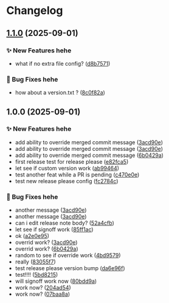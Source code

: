 # Changelog

## [1.1.0](https://github.com/PTPhongKMF/test-repo/compare/Test-Repo-2-v1.0.0...Test-Repo-2-v1.1.0) (2025-09-01)


### ✨ New Features hehe

* what if no extra file config? ([d8b7571](https://github.com/PTPhongKMF/test-repo/commit/d8b7571e7a1155132804e7de1e216b8ae4018f85))


### 🐛 Bug Fixes hehe

* how about a version.txt ? ([8c0f82a](https://github.com/PTPhongKMF/test-repo/commit/8c0f82a5cf583aac0be2926b46f9bdf178c48820))

## 1.0.0 (2025-09-01)


### ✨ New Features hehe

* add ability to override merged commit message ([3acd90e](https://github.com/PTPhongKMF/test-repo/commit/3acd90e2f559de5fed99d19779e092023927bf63))
* add ability to override merged commit message ([3acd90e](https://github.com/PTPhongKMF/test-repo/commit/3acd90e2f559de5fed99d19779e092023927bf63))
* add ability to override merged commit message ([6b0429a](https://github.com/PTPhongKMF/test-repo/commit/6b0429a410967e0c54c142c29c136de01d44f36a))
* first release test for release please ([e82fca5](https://github.com/PTPhongKMF/test-repo/commit/e82fca5b21d50d448520edac3c2b265e566b137c))
* let see if custom version work ([ab99464](https://github.com/PTPhongKMF/test-repo/commit/ab99464919387689a2d62fbf8b49c34a0176d064))
* test another feat while a PR is pending ([c470e0e](https://github.com/PTPhongKMF/test-repo/commit/c470e0e220bc50bdc4da65565864d9071747e853))
* test new release please config ([fc2784c](https://github.com/PTPhongKMF/test-repo/commit/fc2784c2edd8505693fe4540adcd2da019d50ad4))


### 🐛 Bug Fixes hehe

* another message ([3acd90e](https://github.com/PTPhongKMF/test-repo/commit/3acd90e2f559de5fed99d19779e092023927bf63))
* another message ([3acd90e](https://github.com/PTPhongKMF/test-repo/commit/3acd90e2f559de5fed99d19779e092023927bf63))
* can i edit release note body? ([52a4cfb](https://github.com/PTPhongKMF/test-repo/commit/52a4cfb4adcf0666b8812173b554b5f00a0922e2))
* let see if signoff work ([85ff1ac](https://github.com/PTPhongKMF/test-repo/commit/85ff1ac56479d0de43ca432d2434a474bd9f995d))
* ok ([a2e0e95](https://github.com/PTPhongKMF/test-repo/commit/a2e0e958202f9e5a5746e64feeb194f42a6959e7))
* overrid work? ([3acd90e](https://github.com/PTPhongKMF/test-repo/commit/3acd90e2f559de5fed99d19779e092023927bf63))
* overrid work? ([6b0429a](https://github.com/PTPhongKMF/test-repo/commit/6b0429a410967e0c54c142c29c136de01d44f36a))
* random to see if override work ([4bd9579](https://github.com/PTPhongKMF/test-repo/commit/4bd95797080c7bd3c887504f780de53e2c117128))
* really ([83055f7](https://github.com/PTPhongKMF/test-repo/commit/83055f792918e3e56323c333c12ca7e56c69c3d5))
* test release please version bump ([da6e96f](https://github.com/PTPhongKMF/test-repo/commit/da6e96f5cd933a3de0485f2b3294895b092b7f9d))
* test!!!! ([5bd8215](https://github.com/PTPhongKMF/test-repo/commit/5bd8215a1309196e0ea3afbc2aea374a606fb1b4))
* will signoff work now ([80bdd9a](https://github.com/PTPhongKMF/test-repo/commit/80bdd9a2d260940874b90c5ec13eb63e3806398d))
* work now? ([204ad54](https://github.com/PTPhongKMF/test-repo/commit/204ad54238f8f56c66673c58ebc7d26cd8d0abd1))
* work now? ([07baa8a](https://github.com/PTPhongKMF/test-repo/commit/07baa8a35bbe34750b9437e8a123bacd9845802e))
